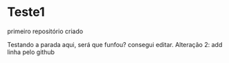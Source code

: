 # Teste1
 primeiro repositório criado

 Testando a parada aqui, será que funfou? consegui editar.
 Alteração 2: add linha pelo github
